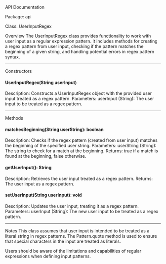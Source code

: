 API Documentation

Package: api

Class: UserInputRegex

Overview
The UserInputRegex class provides functionality to work with user input as a regular expression pattern. It includes methods for creating a regex pattern from user input, checking if the pattern matches the beginning of a given string, and handling potential errors in regex pattern syntax.

---

Constructors
#### UserInputRegex(String userInput)

Description: Constructs a UserInputRegex object with the provided user input treated as a regex pattern.
Parameters:
userInput (String): The user input to be treated as a regex pattern.

---

Methods
#### matchesBeginning(String userString): boolean

Description: Checks if the regex pattern (created from user input) matches the beginning of the specified user string.
Parameters:
userString (String): The string to check for a match at the beginning.
Returns: 
true if a match is found at the beginning, false otherwise.

#### getUserInput(): String

Description: Retrieves the user input treated as a regex pattern.
Returns:
The user input as a regex pattern.

#### setUserInput(String userInput): void

Description: Updates the user input, treating it as a regex pattern.
Parameters:
userInput (String): The new user input to be treated as a regex pattern.

---

Notes
This class assumes that user input is intended to be treated as a literal string in regex patterns. The Pattern.quote method is used to ensure that special characters in the input are treated as literals.

Users should be aware of the limitations and capabilities of regular expressions when defining input patterns.
